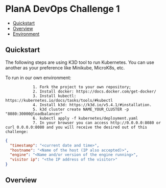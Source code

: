 # PlanA DevOps Challenge 1


* [Quickstart](#quickstart)
* [Overview](#overview)
* [Environment](#environment)

## Quickstart 

The following steps are using K3D tool to run Kubernetes. You can use another as your preference like Minikube, MicroK8s, etc.

To run in our own environment:


                1. Fork the project to your own repository;
                2. Install docker: https://docs.docker.com/get-docker/
                3. Install kubectl: https://kubernetes.io/docs/tasks/tools/#kubectl
                4. Install k3d: https://k3d.io/v5.4.1/#installation.
                5. k3d cluster create NAME_YOUR_CLUSTER -p "8080:30000@loadbalancer"
                6. kubectl apply -f kubernetes/deployment.yaml
                7. In your browser you can access http://0.0.0.0:8080 or curl 0.0.0.0:8080 and you will receive the desired out of this challenge:

```json
{
  "timestamp": "<current date and time>",
  "hostname": "<Name of the host (IP also accepted)>",
  "engine": "<Name and/or version of the engine running>",
  "visitor ip": "<the IP address of the visitor>"
}
```
    
    
## Overview
